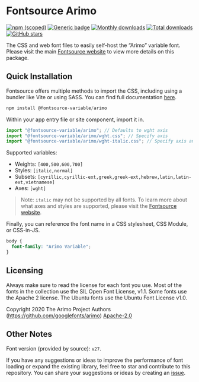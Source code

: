 # Fontsource Arimo

[![npm (scoped)](https://img.shields.io/npm/v/@fontsource-variable/arimo?color=brightgreen)](https://www.npmjs.com/package/@fontsource-variable/arimo) [![Generic badge](https://img.shields.io/badge/fontsource-passing-brightgreen)](https://github.com/fontsource/fontsource) [![Monthly downloads](https://badgen.net/npm/dm/@fontsource-variable/arimo)](https://github.com/fontsource/fontsource) [![Total downloads](https://badgen.net/npm/dt/@fontsource-variable/arimo)](https://github.com/fontsource/fontsource) [![GitHub stars](https://img.shields.io/github/stars/fontsource/fontsource.svg?style=social&label=Star)](https://github.com/fontsource/fontsource/stargazers)

The CSS and web font files to easily self-host the “Arimo” variable font. Please visit the main [Fontsource website](https://fontsource.org/fonts/arimo) to view more details on this package.

## Quick Installation

Fontsource offers multiple methods to import the CSS, including using a bundler like Vite or using SASS. You can find full documentation [here](https://fontsource.org/docs/getting-started/introduction).

```javascript
npm install @fontsource-variable/arimo
```

Within your app entry file or site component, import it in.

```javascript
import "@fontsource-variable/arimo"; // Defaults to wght axis
import "@fontsource-variable/arimo/wght.css"; // Specify axis
import "@fontsource-variable/arimo/wght-italic.css"; // Specify axis and style
```

Supported variables:
- Weights: `[400,500,600,700]`
- Styles: `[italic,normal]`
- Subsets: `[cyrillic,cyrillic-ext,greek,greek-ext,hebrew,latin,latin-ext,vietnamese]`
- Axes: `[wght]`

> Note: `italic` may not be supported by all fonts. To learn more about what axes and styles are supported, please visit the [Fontsource website](https://fontsource.org/fonts/arimo).

Finally, you can reference the font name in a CSS stylesheet, CSS Module, or CSS-in-JS.

```css
body {
  font-family: "Arimo Variable";
}
```

## Licensing
Always make sure to read the license for each font you use. Most of the fonts in the collection use the SIL Open Font License, v1.1. Some fonts use the Apache 2 license. The Ubuntu fonts use the Ubuntu Font License v1.0.

Copyright 2020 The Arimo Project Authors (https://github.com/googlefonts/arimo)
[Apache-2.0](http://www.apache.org/licenses/LICENSE-2.0.html)

## Other Notes
Font version (provided by source): `v27`.

If you have any suggestions or ideas to improve the performance of font loading or expand the existing library, feel free to star and contribute to this repository. You can share your suggestions or ideas by creating an [issue](https://github.com/fontsource/fontsource/issues).